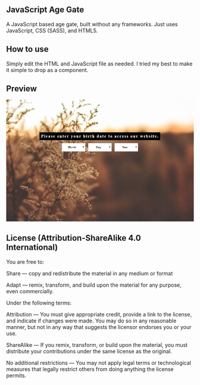 ## JavaScript Age Gate
A JavaScript based age gate, built without any frameworks. Just uses JavaScript, CSS (SASS), and HTML5.

## How to use
Simply edit the HTML and JavaScript file as needed. I tried my best to make it simple to drop as a component.

## Preview
![Screenshot](./demo.JPG)

## License (Attribution-ShareAlike 4.0 International)
You are free to:

Share — copy and redistribute the material in any medium or format

Adapt — remix, transform, and build upon the material
for any purpose, even commercially.

Under the following terms:

Attribution — You must give appropriate credit, provide a link to the license, and indicate if changes were made. You may do so in any reasonable manner, but not in any way that suggests the licensor endorses you or your use.

ShareAlike — If you remix, transform, or build upon the material, you must distribute your contributions under the same license as the original.

No additional restrictions — You may not apply legal terms or technological measures that legally restrict others from doing anything the license permits.